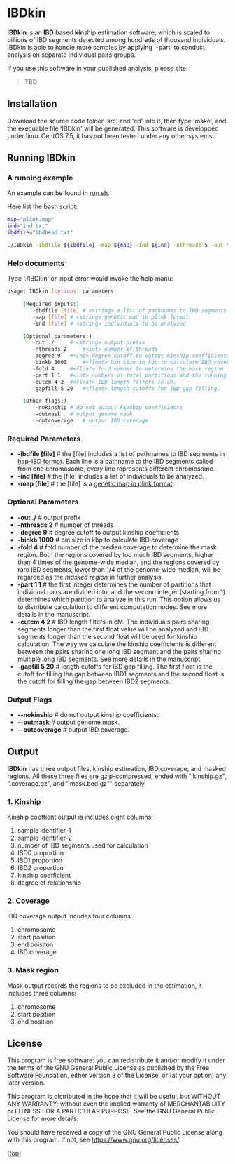 # IBDkin
**IBDkin** is an **IBD** based **kin**ship estimation software, which is scaled to billions of IBD segments detected among hundreds of thousand individuals.
IBDkin is able to handle more samples by applying '-part' to conduct analysis on separate individual pairs groups.

If you use this software in your published analysis, please cite:

> TBD

## Installation

Download the source code folder 'src' and 'cd' into it, then type 'make', and the execuable file 'IBDkin' will be generated.
This software is developped under linux CentOS 7.5, it has not been tested under any other systems.

## Running IBDkin

### A running example

An example can be found in [run.sh](example/run).

Here list the bash script:
```bash
map="plink.map"
ind="ind.txt"
ibdfile="ibdhead.txt"

./IBDkin -ibdfile ${ibdfile} -map ${map} -ind ${ind} -nthreads 5 -out test --outmask --outcoverage
```

### Help documents
Type './IBDkin' or input error would invoke the help manu:

```bash
Usage: IBDkin [options] parameters

     (Required inputs:)
     	-ibdfile [file]	# <string> a list of pathnames to IBD segments
     	-map [file]	# <string> genetic map in plink format
     	-ind [file]	# <string> individuals to be analyzed

     (Optional parameters:)
     	-out ./		# <string> output prefix
     	-nthreads 2 	#<int> number of threads
     	-degree 9 	#<int> degree cutoff to output kinship coefficients
     	-binkb 1000 	#<float> bin size in kbp to calculate IBD coverage
     	-fold 4 	#<float> fold number to determine the mask region
     	-part 1 1 	#<int> numbers of total partitions and the running partition
     	-cutcm 4 2 	#<float> IBD length filters in cM. 
     	-gapfill 5 20	#<float> length cutoffs for IBD gap filling. 

     (Other flags:)
     	--nokinship	# do not output kinship coefficients
     	--outmask	# output genome mask
     	--outcoverage	# output IBD coverage
```


### Required Parameters

* **-ibdfile [file]** #<string> the [file] includes a list of pathnames to IBD segments in [hap-IBD format](https://github.com/browning-lab/hap-ibd). Each line is a pathname to the IBD segments called from one chromosome, every line represents different chromosome.
* **-ind [file]** #<string> the [file] includes a list of individuals to be analyzed.
* **-map [file]** #<string> the [file] is a [genetic map in plink format](http://bochet.gcc.biostat.washington.edu/beagle/genetic_maps/).

### Optional Parameters

* **-out ./** #<string> output prefix
* **-nthreads 2** #<int> number of threads
* **-degree 9** #<int> degree cutoff to output kinship coefficients
* **-binkb 1000** #<float> bin size in kbp to calculate IBD coverage
* **-fold 4** #<float> fold number of the median coverage to determine the mask region. Both the regions covered by too much IBD segments, higher than 4 times of the genome-wide median, and the regions covered by rare IBD segments, lower than 1/4 of the genome-wide median, will be regarded as the *masked region* in further analysis.
* **-part 1 1**   #<int> the first integer determines the number of partitions that individual pairs are divided into, and the second integer (starting from 1) determines which partition to analyze in this run. This option allows us to distribute calculation to different computation nodes. See more details in the manuscript.
* **-cutcm 4 2** #<float> IBD length filters in cM. The individuals pairs sharing segments longer than the first float value will be analyzed and IBD segments longer than the second float will be used for kinship calculation. The way we calculate the kinship coefficients is different between the pairs sharing one long IBD segment and the pairs sharing multiple long IBD segments. See more details in the manuscript.
* **-gapfill 5 20**   #<float> length cutoffs for IBD gap filling. The first float is the cutoff for filling the gap between IBD1 segments and the second float is the cutoff for filling the gap between IBD2 segments.

### Output Flags
* **--nokinship** # do not output kinship coefficients.
* **--outmask** # output genome mask.
* **--outcoverage** # output IBD coverage.



## Output

**IBDkin** has three output files, kinship estimation, IBD coverage, and masked regions.
All these three files are gzip-compressed, ended with ".kinship.gz", ".coverage.gz", and ".mask.bed.gz"" separately.

### 1. Kinship

Kinship coeffient output is includes eight columns:

1. sample identifier-1
2. sample identifier-2
3. number of IBD segments used for calculation
4. IBD0 proportion
5. IBD1 proportion
6. IBD2 proportion
7. kinship coefficient
8. degree of relationship

### 2. Coverage

IBD coverage output incudes four columns:

1. chromosome
2. start position
3. end poisiton
4. IBD coverage

### 3. Mask region

Mask output records the regions to be excluded in the estimation, it includes three columns:

1. chromosome
2. start position
3. end position

## License

This program is free software: you can redistribute it and/or modify
it under the terms of the GNU General Public License as published by
the Free Software Foundation, either version 3 of the License, or
(at your option) any later version.

This program is distributed in the hope that it will be useful, but WITHOUT ANY WARRANTY;
without even the implied warranty of
MERCHANTABILITY or FITNESS FOR A PARTICULAR PURPOSE.
See the GNU General Public License for more details.

You should have received a copy of the GNU General Public License
along with this program.  If not, see <https://www.gnu.org/licenses/>.

[\[top\]](#content)
